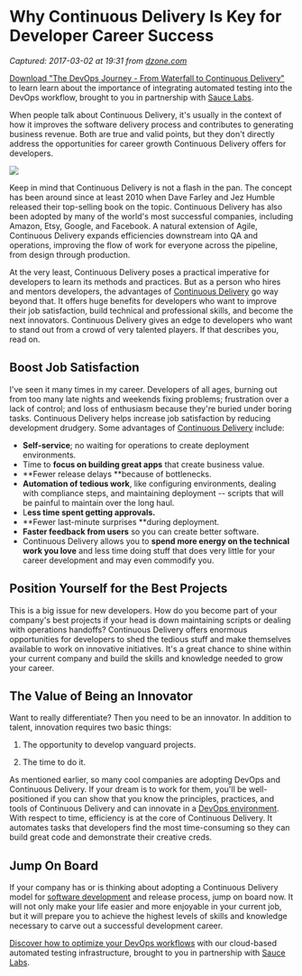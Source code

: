 # Why Continuous Delivery Is Key for Developer Career Success 

_Captured: 2017-03-02 at 19:31 from [dzone.com](https://dzone.com/articles/why-continuous-delivery-is-key-for-developer-caree?edition=273882&utm_source=Daily%20Digest&utm_medium=email&utm_campaign=dd%202017-03-02)_

[Download "The DevOps Journey - From Waterfall to Continuous Delivery"](https://dzone.com/go?i=161130&u=http%3A%2F%2Finfo.saucelabs.com%2Fpaper-the-devops-journey.html%3Futm_campaign%3Ddevopsjourney%2Bwp%26utm_medium%3Dtextlink%26utm_source%3Ddzone-devops%26utm_content%3Darticle) to learn learn about the importance of integrating automated testing into the DevOps workflow, brought to you in partnership with [Sauce Labs](https://dzone.com/go?i=161130&u=http%3A%2F%2Finfo.saucelabs.com%2Fpaper-the-devops-journey.html%3Futm_campaign%3Ddevopsjourney%2Bwp%26utm_medium%3Dtextlink%26utm_source%3Ddzone-devops%26utm_content%3Darticle).

When people talk about Continuous Delivery, it's usually in the context of how it improves the software delivery process and contributes to generating business revenue. Both are true and valid points, but they don't directly address the opportunities for career growth Continuous Delivery offers for developers.

![](https://i1.wp.com/blog.xebialabs.com/wp-content/uploads/2017/02/devatcomp.jpg?resize=800%2C533&ssl=1)

Keep in mind that Continuous Delivery is not a flash in the pan. The concept has been around since at least 2010 when Dave Farley and Jez Humble released their top-selling book on the topic. Continuous Delivery has also been adopted by many of the world's most successful companies, including Amazon, Etsy, Google, and Facebook. A natural extension of Agile, Continuous Delivery expands efficiencies downstream into QA and operations, improving the flow of work for everyone across the pipeline, from design through production.

At the very least, Continuous Delivery poses a practical imperative for developers to learn its methods and practices. But as a person who hires and mentors developers, the advantages of [Continuous Delivery](https://appdevelopermagazine.com/4835/2017/1/12/Screwdriver.cd-goes-open-source-so-you-can-Continuous-Delivery-at-scale/) go way beyond that. It offers huge benefits for developers who want to improve their job satisfaction, build technical and professional skills, and become the next innovators. Continuous Delivery gives an edge to developers who want to stand out from a crowd of very talented players. If that describes you, read on.

## Boost Job Satisfaction

I've seen it many times in my career. Developers of all ages, burning out from too many late nights and weekends fixing problems; frustration over a lack of control; and loss of enthusiasm because they're buried under boring tasks. Continuous Delivery helps increase job satisfaction by reducing development drudgery. Some advantages of [Continuous Delivery](https://appdevelopermagazine.com/4515/2016/10/13/SourceClear-launches-integrations-across-Atlassian-stack/) include:

  * **Self-service**; no waiting for operations to create deployment environments.
  * Time to **focus on building great apps** that create business value.
  * **Fewer release delays **because of bottlenecks.
  * **Automation of tedious work**, like configuring environments, dealing with compliance steps, and maintaining deployment -- scripts that will be painful to maintain over the long haul.
  * L**ess time spent getting approvals.**
  * **Fewer last-minute surprises **during deployment.
  * **Faster feedback from users** so you can create better software.
  * Continuous Delivery allows you to **spend more energy on the technical work you love** and less time doing stuff that does very little for your career development and may even commodify you.

## Position Yourself for the Best Projects

This is a big issue for new developers. How do you become part of your company's best projects if your head is down maintaining scripts or dealing with operations handoffs? Continuous Delivery offers enormous opportunities for developers to shed the tedious stuff and make themselves available to work on innovative initiatives. It's a great chance to shine within your current company and build the skills and knowledge needed to grow your career.

## The Value of Being an Innovator

Want to really differentiate? Then you need to be an innovator. In addition to talent, innovation requires two basic things:

  1. The opportunity to develop vanguard projects.

  2. The time to do it. 

As mentioned earlier, so many cool companies are adopting DevOps and Continuous Delivery. If your dream is to work for them, you'll be well-positioned if you can show that you know the principles, practices, and tools of Continuous Delivery and can innovate in a [DevOps environment](https://appdevelopermagazine.com/4833/2017/1/11/How-agile-and-DevOps-practice-can-increase-customer-satisfaction/). With respect to time, efficiency is at the core of Continuous Delivery. It automates tasks that developers find the most time-consuming so they can build great code and demonstrate their creative creds.

## Jump On Board

If your company has or is thinking about adopting a Continuous Delivery model for [software development](https://appdevelopermagazine.com/4880/2017/1/26/How-Agile-scrum-development-methodologies-work-in-the-Federal-space/) and release process, jump on board now. It will not only make your life easier and more enjoyable in your current job, but it will prepare you to achieve the highest levels of skills and knowledge necessary to carve out a successful development career.

[Discover how to optimize your DevOps workflows](https://dzone.com/go?i=161129&u=http%3A%2F%2Finfo.saucelabs.com%2Fpaper-the-devops-journey.html%3Futm_campaign%3Ddevopsjourney%2Bwp%26utm_medium%3Dtextlink%26utm_source%3Ddzone-devops%26utm_content%3Darticle) with our cloud-based automated testing infrastructure, brought to you in partnership with [Sauce Labs](https://dzone.com/go?i=161129&u=http%3A%2F%2Finfo.saucelabs.com%2Fpaper-the-devops-journey.html%3Futm_campaign%3Ddevopsjourney%2Bwp%26utm_medium%3Dtextlink%26utm_source%3Ddzone-devops%26utm_content%3Darticle).
